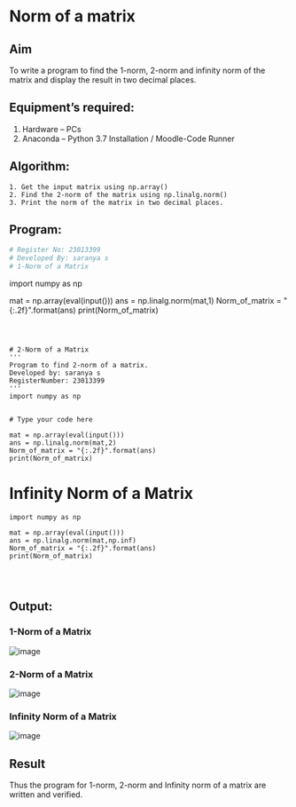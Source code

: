 # Norm of a matrix
## Aim
To write a program to find the 1-norm, 2-norm and infinity norm of the matrix and display the result in two decimal places.
## Equipment’s required:
1.	Hardware – PCs
2.	Anaconda – Python 3.7 Installation / Moodle-Code Runner
## Algorithm:
	1. Get the input matrix using np.array()   
    2. Find the 2-norm of the matrix using np.linalg.norm()
	3. Print the norm of the matrix in two decimal places.
## Program:
```Python
# Register No: 23013399
# Developed By: saranya s
# 1-Norm of a Matrix
```
import numpy as np

mat = np.array(eval(input()))
ans = np.linalg.norm(mat,1)
Norm_of_matrix = "{:.2f}".format(ans)
print(Norm_of_matrix)
```



# 2-Norm of a Matrix
'''
Program to find 2-norm of a matrix.
Developed by: saranya s
RegisterNumber: 23013399
'''
import numpy as np


# Type your code here

mat = np.array(eval(input()))
ans = np.linalg.norm(mat,2)
Norm_of_matrix = "{:.2f}".format(ans)
print(Norm_of_matrix)
```



# Infinity Norm of a Matrix
```
import numpy as np

mat = np.array(eval(input()))
ans = np.linalg.norm(mat,np.inf)
Norm_of_matrix = "{:.2f}".format(ans)
print(Norm_of_matrix)




```
## Output:
### 1-Norm of a Matrix
![image](https://github.com/srisrisaranya/Norm-of-a-matrix/assets/148516638/27c592d8-55c3-4737-bac2-3f35ed1261bb)


### 2-Norm of a Matrix
![image](https://github.com/srisrisaranya/Norm-of-a-matrix/assets/148516638/ed63eb13-6978-4c27-bdcd-08fe53a51239)


### Infinity Norm of a Matrix
![image](https://github.com/srisrisaranya/Norm-of-a-matrix/assets/148516638/59048d4b-3111-4ff6-a5a9-219f406319ef)


## Result
Thus the program for 1-norm, 2-norm and Infinity norm of a matrix are written and verified.
